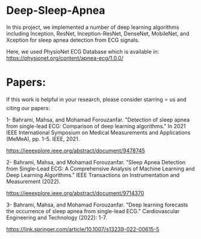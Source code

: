 # Deep-Sleep-Apnea

In this project, we implemented a number of deep learning algorithms including Inception, ResNet, Inception-ResNet, DenseNet, MobileNet, and Xception for sleep apnea detection from ECG signals.

Here, we used PhysioNet ECG Database which is available in: https://physionet.org/content/apnea-ecg/1.0.0/



# Papers:
If this work is helpful in your research, please consider starring ⭐ us and citing our papers:

1- Bahrami, Mahsa, and Mohamad Forouzanfar. "Detection of sleep apnea from single-lead ECG: Comparison of deep learning algorithms." In 2021 IEEE International Symposium on Medical Measurements and Applications (MeMeA), pp. 1-5. IEEE, 2021.

https://ieeexplore.ieee.org/abstract/document/9478745

2- Bahrami, Mahsa, and Mohamad Forouzanfar. "Sleep Apnea Detection from Single-Lead ECG: A Comprehensive Analysis of Machine Learning and Deep Learning Algorithms." IEEE Transactions on Instrumentation and Measurement (2022).

https://ieeexplore.ieee.org/abstract/document/9714370

3- Bahrami, Mahsa, and Mohamad Forouzanfar. "Deep learning forecasts the occurrence of sleep apnea from single-lead ECG." Cardiovascular Engineering and Technology (2022): 1-7.

https://link.springer.com/article/10.1007/s13239-022-00615-5
